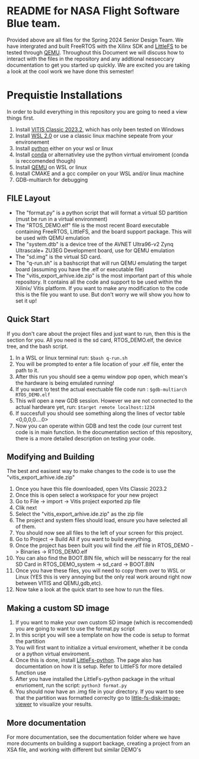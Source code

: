 # README for NASA Flight Software Blue team.
Provided above are all files for the Spring 2024 Senior Design Team. We have intergrated and built FreeRTOS with the Xilinx SDK and [LittleFS](https://github.com/littlefs-project/littlefs) to be tested through [QEMU](https://www.qemu.org/). Throughout this Document we will discuss how to interact with the files in the repository and any addtional nesseccary documentation to get you started up quickly. We are excited you are taking a look at the cool work we have done this semester!


# Prequistie Installations
In order to build everything in this repository you are going to need a view things first.
1. Install [VITIS Classic 2023.2](https://www.xilinx.com/support/download/index.html/content/xilinx/en/downloadNav/vitis.html), which has only been tested on Windows
2. Install [WSL 2.0](https://learn.microsoft.com/en-us/windows/wsl/install) or use a classic linux machine sepeate from your environement
3. Install [python](https://www.python.org/downloads/) either on your wsl or linux
4. Install [conda](https://conda.io/projects/conda/en/latest/user-guide/install/index.html) or alternativley use the python virrtual enviroment (conda is reccomended though)
5. Install [QEMU](https://www.qemu.org/) on WSL or linux
6. Install CMAKE and a gcc compiler on your WSL and/or linux machine
7. GDB-multiarch for debugging

## FILE Layout
- The "format.py" is a python script that will format a virtual SD partition (must be run in a virtual environment)
- The "RTOS_DEMO.elf" file is the most recent Board executable containing FreeRTOS, LittleFS, and the board support package. This will be used with QEMU emulation
- The "system.dtb" is a device tree of the AVNET Ultra96-v2 Zynq Ultrascale+ ZU3EG Development board, use for QEMU emulation
- The "sd.img" is the virtual SD card.
- The "q-run.sh" is a bashscript that will run QEMU emulating the target board (assuming you have the .elf or executable file)
- The "vitis_export_arhive.ide.zip" is the most important part of this whole repository. It contains all the code and support to be used within the Xilinix/ Vitis platform. If you want to make any modification to the code this is the file you want to use. But don't worry we will show you how to set it up!

## Quick Start
If you don't care about the project files and just want to run, then this is the section for you. All you need is the sd card, RTOS_DEMO.elf, the device tree, and the bash script.
1. In a WSL or linux terminal run:
`$bash q-run.sh`
2. You will be prompted to enter a file location of your .elf file, enter the path to it.
3. After this run you should see a qemu window pop open, which mean's the hardware is being emulated running!
4. If you want to test the actual exectuable file code run :
`$gdb-multiarch RTOS_DEMO.elf`
5. This will open a new GDB session. However we are not connected to the actual hardware yet, run:
   `$target remote localhost:1234`
6. If succesfull you should see something along the lines of vector table <0,0,0,0....0>
7. Now you can operate within GDB and test the code (our current test code is in main function. In the documentation section of this repository, there is a more detailed description on testing your code.

## Modifying and Building
The best and easisest way to make changes to the code is to use the "vitis_export_arhive.ide.zip"
1. Once you have this file downloaded, open Vits Classic 2023.2
2. Once this is open select a workspace for your new project
3. Go to File -> import -> Vitis project exported zip file
4. Clik next
5. Select the "vitis_export_arhive.ide.zip" as the zip file
6. The project and system files should load, ensure you have selected all of them.
7. You should now see all files to the left of your screen for this project.
8. Go to Project -> Build All if you want to build everything.
9. Once the project has been built you will find the .elf file in RTOS_DEMO -> Binaries -> RTOS_DEMO.elf
10. You can also find the BOOT.BIN file, which will be nesscarry for the real SD Card in RTOS_DEMO_system -> sd_card -> BOOT.BIN
11. Once you have these files, you will need to copy them over to WSL or Linux (YES this is very annoying but the only real work around right now between VITIS and QEMU,gdb,etc).
12. Now take a look at the quick start to see how to run the files.

## Making a custom SD image
1. If you want to make your own custom SD image (which is reccomended) you are going to want to use the format.py script
2. In this script you will see a template on how the code is setup to format the partition
3. You will first want to initialize a virtual enviroment, whether it be conda or a python virtual enviroment.
4. Once this is done, install [LittleFs-python](https://pypi.org/project/littlefs-python/). The page also has documentation on how it is setup. Refer to LittleFS for more detailed function use
5. After you have installed the LittleFs-python package in the vritual envrioment, run the script:
   `python3 format.py`
6. You should now have an .img file in your directory. If you want to see that the partition was formatted correclty go to [little-fs-disk-image-viewer](https://tniessen.github.io/littlefs-disk-img-viewer/) to visualize your results.

## More documentation
For more documentation, see the documentation folder where we have more documents on building a support backage, creating a project from an XSA file, and working with different but similar DEMO's


